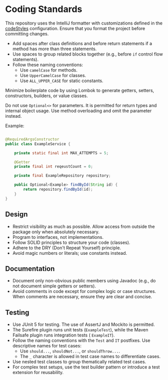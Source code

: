 # Coding Standards

This repository uses the IntelliJ formatter with customizations defined in the [codeStyles](.idea/codeStyles)
configuration. Ensure that you format the project before committing changes.

- Add spaces after class definitions and before return statements if a method has more than three statements.
- Use spaces to group related blocks together (e.g., before `if` control flow statements).
- Follow these naming conventions:
    - Use `camelCase` for methods.
    - Use `UpperCamelCase` for classes.
    - Use `ALL_UPPER_CASE` for static constants.

Minimize boilerplate code by using Lombok to generate getters, setters, constructors, builders, or value classes.

Do not use `Optional<>` for parameters. It is permitted for return types and internal object usage. Use method
overloading and omit the parameter instead.

Example:

```java

@RequiredArgsConstructor
public class ExampleService {

    private static final int MAX_ATTEMPTS = 5;

    @Getter
    private final int reqeustCount = 0;

    private final ExampleRepository repository;

    public Optional<Example> findById(String id) {
        return repository.findById(id);
    }
}
```

## Design

- Restrict visibility as much as possible. Allow access from outside the package only when absolutely necessary.
- Program to interfaces, not implementations.
- Follow SOLID principles to structure your code (classes).
- Adhere to the DRY (Don't Repeat Yourself) principle.
- Avoid magic numbers or literals; use constants instead.

## Documentation

- Document only non-obvious public members using Javadoc (e.g., do not document simple getters or setters).
- Avoid comments in code except for complex logic or case structures. When comments are necessary, ensure they are clear
  and concise.

## Testing

- Use JUnit 5 for testing. The use of AssertJ and Mockito is permitted.
- The Surefire plugin runs unit tests (`ExampleTest`), while the Maven Failsafe plugin runs integration tests (
  `ExampleIT`).
- Follow the naming conventions with the `Test` and `IT` postfixes. Use descriptive names for test cases:
    - Use `should...`, `shouldNot...`, or `shouldThrow...`.
    - The `_` character is allowed in test case names to differentiate cases.
- Use nested test classes to group thematically related test cases.
- For complex test setups, use the test builder pattern or introduce a test extension for reusability.
